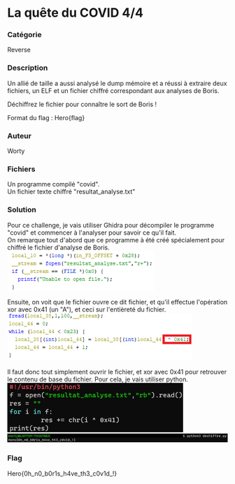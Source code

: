 # La quête du COVID 4/4

### Catégorie

Reverse

### Description

Un allié de taille a aussi analysé le dump mémoire et a réussi à extraire deux fichiers, un ELF et un fichier chiffré correspondant aux analyses de Boris.

Déchiffrez le fichier pour connaître le sort de Boris !

Format du flag : Hero{flag}

### Auteur 

Worty

### Fichiers

Un programme compilé "covid".<br/>
Un fichier texte chiffré "resultat_analyse.txt"

### Solution

Pour ce challenge, je vais utiliser Ghidra pour décompiler le programme "covid" et commencer à l'analyser pour savoir ce qu'il fait.<br/>
On remarque tout d'abord que ce programme à été créé spécialement pour chiffré le fichier d'analyse de Boris.
![alt](decompile_1.png)

Ensuite, on voit que le fichier ouvre ce dit fichier, et qu'il effectue l'opération xor avec 0x41 (un "A"), et ceci sur l'entièreté du fichier.
![alt](decompile_2.png)

Il faut donc tout simplement ouvrir le fichier, et xor avec 0x41 pour retrouver le contenu de base du fichier. Pour cela, je vais utiliser python.<br/>
![alt](python.png)
![alt](res_python.png)
### Flag

Hero{0h_n0_b0r1s_h4ve_th3_c0v1d_!}